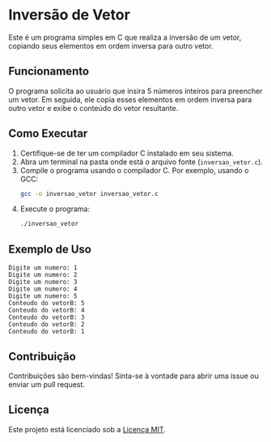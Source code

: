 # Inversão de Vetor

Este é um programa simples em C que realiza a inversão de um vetor, copiando seus elementos em ordem inversa para outro vetor.

## Funcionamento

O programa solicita ao usuário que insira 5 números inteiros para preencher um vetor. Em seguida, ele copia esses elementos em ordem inversa para outro vetor e exibe o conteúdo do vetor resultante.

## Como Executar

1. Certifique-se de ter um compilador C instalado em seu sistema.
2. Abra um terminal na pasta onde está o arquivo fonte (`inversao_vetor.c`).
3. Compile o programa usando o compilador C. Por exemplo, usando o GCC:
   ```bash
   gcc -o inversao_vetor inversao_vetor.c
   ```
4. Execute o programa:
   ```bash
   ./inversao_vetor
   ```

## Exemplo de Uso

```
Digite um numero: 1
Digite um numero: 2
Digite um numero: 3
Digite um numero: 4
Digite um numero: 5
Conteudo do vetorB: 5
Conteudo do vetorB: 4
Conteudo do vetorB: 3
Conteudo do vetorB: 2
Conteudo do vetorB: 1
```

## Contribuição

Contribuições são bem-vindas! Sinta-se à vontade para abrir uma issue ou enviar um pull request.

## Licença

Este projeto está licenciado sob a [Licença MIT](LICENSE).
